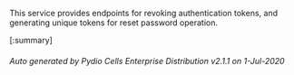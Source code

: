 






This service provides endpoints for revoking authentication tokens, and generating unique tokens for reset password operation.

[:summary]

###### Auto generated by Pydio Cells Enterprise Distribution v2.1.1 on 1-Jul-2020
